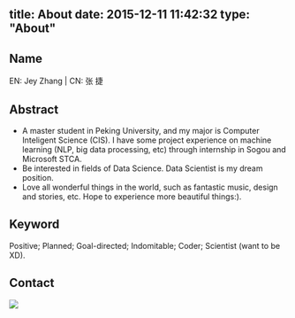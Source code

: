 title: About
date: 2015-12-11 11:42:32
type: "About"
---

## Name ##

EN: Jey Zhang | CN: 张 捷

## Abstract ##

- A master student in Peking University, and my major is Computer Inteligent Science (CIS). I have some project experience on machine learning (NLP, big data processing, etc) through internship in Sogou and Microsoft STCA.
- Be interested in fields of Data Science. Data Scientist is my dream position.
- Love all wonderful things in the world, such as fantastic music, design and stories, etc. Hope to experience more beautiful things:). 

## Keyword ##

Positive; Planned; Goal-directed; Indomitable; Coder; Scientist (want to be XD).

## Contact ##

![](http://i.imgur.com/HzMvtp6.gif)
